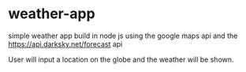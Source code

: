 # weather-app

simple weather app build in node js using the google maps api and the https://api.darksky.net/forecast api 

User will input a location on the globe and the weather will be shown. 
